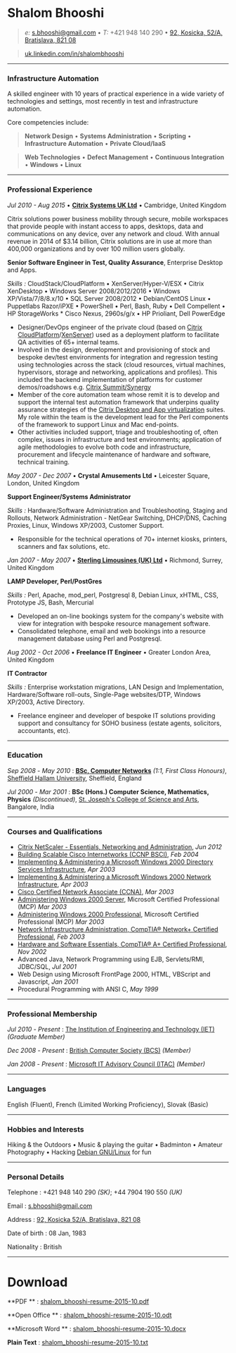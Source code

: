# Shalom Bhooshi
>_e:_ [s.bhooshi@gmail.com](mailto:s.bhooshi@gmail.com) • _T:_ +421 948 140 290 • [92, Kosicka, 52/A, Bratislava, 821 08](https://www.google.co.uk/maps?q=92,+Kosicka+52/A,+Bratislava,+82108)

> [uk.linkedin.com/in/shalombhooshi](https://uk.linkedin.com/in/shalombhooshi)


----

### Infrastructure Automation

A skilled engineer with 10 years of practical experience in a wide variety of technologies and settings, most recently in test and infrastructure automation.

Core competencies include:

> **Network Design** • **Systems Administration** • **Scripting** • **Infrastructure Automation** • **Private Cloud/IaaS**

> **Web Technologies** • **Defect Management** • **Continuous Integration** • **Windows** • **Linux**

----

### Professional Experience

_Jul 2010 - Aug 2015_ • **[Citrix Systems UK Ltd](https://www.citrix.com/)** • Cambridge, United Kingdom

Citrix solutions power business mobility through secure, mobile workspaces that provide people with instant access to apps, desktops, data and communications on any device, over any network and cloud. With annual revenue in 2014 of $3.14 billion, Citrix solutions are in use at more than 400,000 organizations and by over 100 million users globally.

**Senior Software Engineer in Test, Quality Assurance**, Enterprise Desktop and Apps.

_Skills :_ CloudStack/CloudPlatform • XenServer/Hyper-V/ESX • Citrix XenDesktop • Windows Server 2008/2012/2016 • Windows XP/Vista/7/8/8.x/10 • SQL Server 2008/2012 • Debian/CentOS Linux • Puppetlabs Razor/iPXE • PowerShell • Perl, Bash, Ruby • Dell Compellent • HP StorageWorks * Cisco Nexus, 2960s/g/x • HP Prioliant, Dell PowerEdge


* Designer/DevOps engineer of the private cloud (based on [Citrix CloudPlatform](https://www.citrix.com/products/cloudplatform/)/[XenServer](https://www.citrix.com/products/xenserver/)) used as a deployment platform to facilitate QA activities of 65+ internal teams.
* Involved in the design, development and provisioning of stock and bespoke dev/test environments for integration and regression testing using technologies across the stack (cloud resources, virtual machines, hypervisors, storage and networking, applications and profiles). This included the backend implementation of platforms for customer demos/roadshows e.g. [Citrix Summit/Synergy](http://www.citrixsummit.com/)
* Member of the core automation team whose remit it is to develop and support the internal test automation framework that underpins quality assurance strategies of the [Citrix Desktop and App virtualization](https://www.citrix.com/solutions/desktop-virtualization/overview.html) suites. My role within the team is the development lead for the Perl components of the framework to support Linux and Mac end-points.
* Other activities included support, triage and troubleshooting of, often complex, issues in infrastructure and test environments; application of agile methodologies to evolve both code and infrastructure, procurement and lifecycle maintenance of hardware and software, technical training.

_May 2007 - Dec 2007_ • **Crystal Amusements Ltd** • Leicester Square, London, United Kingdom

**Support Engineer/Systems Administrator**

_Skills :_ Hardware/Software Administration and Troubleshooting, Staging and Rollouts, Network Administration - NetGear Switching, DHCP/DNS, Caching Proxies, Linux, Windows XP/2003, Customer Support.

* Responsible for the technical operations of 70+ internet kiosks, printers, scanners and fax solutions, etc.

_Jan 2007 - May 2007_ • **[Sterling Limousines (UK) Ltd](http://sterlinglimousines.co.uk/)** • Richmond, Surrey, United Kingdom

**LAMP Developer, Perl/PostGres**

_Skills :_ Perl, Apache, mod_perl, Postgresql 8, Debian Linux, xHTML, CSS, Prototype JS,
        Bash, Mercurial

* Developed an on-line bookings system for the company's website with view for integration with bespoke resource management software.
* Consolidated telephone, email and web bookings into a resource management database using Perl and Postgresql.

_Aug 2002 - Oct 2006_ • **Freelance IT Engineer** • Greater London Area, United Kingdom

**IT Contractor**

_Skills :_ Enterprise workstation migrations, LAN Design and Implementation, Hardware/Software roll-outs, Single-Page websites/DTP, Windows XP/2003, Active Directory.

* Freelance engineer and developer of bespoke IT solutions providing support and consultancy for SOHO business (estate agents, solicitors, accountants, etc).

----

### Education

_Sep_ _2008_  -  _May_  _2010_
  : **[BSc, Computer Networks](http://www.shu.ac.uk/prospectus/course/1129/)**  _(1:1, First Class Honours)_, [Sheffield Hallam University](https://www.shu.ac.uk/), Sheffield, England

_Jul_ _2000_  -  _Mar_  _2001_ 
  : **BSc (Hons.) Computer Science, Mathematics, Physics**  _(Discontinued)_, [St. Joseph's College of Science and Arts](http://www.sjc.ac.in), Bangalore, India

----

### Courses and Qualifications

* [Citrix NetScaler - Essentials, Networking and Administration](http://training.citrix.com/mod/ctxcatalog/course.php?id=497), _Jun 2012_
* [Building Scalable Cisco Internetworks (CCNP BSCI)](https://www.cbtnuggets.com/it-training/cisco-642-901-ccnp-bsci), _Feb 2004_
* [Implementing & Administering a Microsoft Windows 2000 Directory Services Infrastructure](https://web.archive.org/web/20081222080658/http://www.microsoft.com/learning/en/us/exams/70-217.mspx#EHE), _Apr 2003_
* [Implementing & Administering a Microsoft Windows 2000 Network Infrastructure](https://web.archive.org/web/20141221185633/https://www.microsoft.com/learning/en/us/exams/70-216.mspx#E3E), _Apr 2003_
* [Cisco Certified Network Associate (CCNA)](http://www.cisco.com/web/learning/exams/list/ccna_composite.html#~Topics), _Mar 2003_
* [Administering Windows 2000 Server](https://web.archive.org/web/20141221185902/https://www.microsoft.com/learning/en/us/exams/70-215.mspx#E3E), Microsoft Certified Professional (MCP) _Mar 2003_
* [Administering Windows 2000 Professional](https://web.archive.org/web/20141221190036/https://www.microsoft.com/learning/en/us/exams/70-210.mspx#ECF), Microsoft Certified Professional (MCP) _Mar 2003_
* [Network Infrastructure Administration, CompTIA® Network+ Certified Professional](http://certification.comptia.org/certifications/network), _Feb 2003_
* [Hardware and Software Essentials, CompTIA® A+ Certified Professional](http://certification.comptia.org/certifications/a), _Nov 2002_
* Advanced Java, Network Programming using EJB, Servlets/RMI, JDBC/SQL, _Jul 2001_
* Web Design using Microsoft FrontPage 2000, HTML, VBScript and Javascript, _Jan 2001_
* Procedural Programming with ANSI C, _May 1999_

----

### Professional Membership

 _Jul_  _2010_  -  _Present_
  : [The Institution of Engineering and Technology (IET)](https://www.theiet.org/) _(Graduate Member)_

 _Dec_  _2008_  -  _Present_
  : [British Computer Society (BCS)](https://bcs.org) _(Member)_

 _Jan_  _2008_  -  _Present_
  : [Microsoft IT Advisory Council (ITAC)](https://microsoft-itcouncil.com/) _(Member)_

----

### Languages

English (Fluent), French (Limited Working Proficiency), Slovak (Basic)

----

### Hobbies and Interests

Hiking & the Outdoors • Music & playing the guitar • Badminton • Amateur Photography • Hacking [Debian GNU/Linux](https://www.debian.org/) for fun

----

### Personal Details

Telephone
  : +421 948 140 290 _(SK)_; +44 7904 190 550 _(UK)_

Email
  : [s.bhooshi@gmail.com](mailto:s.bhooshi@gmail.com)

Address
  :  [92, Kosicka 52/A, Bratislava, 821 08](https://www.google.co.uk/maps?q=92,+Kosicka+52/A,+Bratislava,+82108)

Date of birth
  : 08 Jan, 1983

Nationality
  : British

----

# Download

**PDF **
  : [shalom_bhooshi-resume-2015-10.pdf](shalom_bhooshi-resume-2015-10.pdf)

**Open Office **
  : [shalom_bhooshi-resume-2015-10.odt](shalom_bhooshi-resume-2015-10.odt)

**Microsoft Word **
  : [shalom_bhooshi-resume-2015-10.docx](shalom_bhooshi-resume-2015-10.docx)

**Plain Text**
  : [shalom_bhooshi-resume-2015-10.txt](shalom_bhooshi-resume-2015-10.txt)
